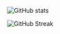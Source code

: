 ![GitHub stats](https://github-readme-stats-one-dun-87.vercel.app/api?hide=javascript&username=StephanHamers&count_private=true&theme=dark&show_icons=true)

![GitHub Streak](https://github-readme-streak-stats-419gmv56a-beertjes-projects.vercel.app?user=StephanHamers&theme=youtube-dark)
